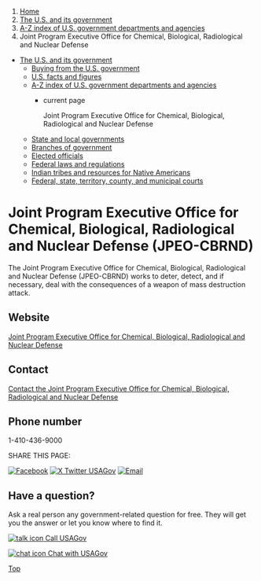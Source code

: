 1. [Home](/)
2. [The U.S. and its government](/about-the-us)
3. [A-Z index of U.S. government departments and agencies](/agency-index)
4. Joint Program Executive Office for Chemical, Biological, Radiological and Nuclear Defense

* [The U.S. and its government](/about-the-us)
  + [Buying from the U.S. government](/buy-from-government)
  + [U.S. facts and figures](/facts-figures)
  + [A-Z index of U.S. government departments and agencies](/agency-index)
    - current page

      Joint Program Executive Office for Chemical, Biological, Radiological and Nuclear Defense
  + [State and local governments](/state-local-governments)
  + [Branches of government](/branches-of-government)
  + [Elected officials](/elected-officials)
  + [Federal laws and regulations](/laws-and-regulations)
  + [Indian tribes and resources for Native Americans](/tribes)
  + [Federal, state, territory, county, and municipal courts](/courts)

Joint Program Executive Office for Chemical, Biological, Radiological and Nuclear Defense
(JPEO-CBRND)
======================================================================================================

The Joint Program Executive Office for Chemical, Biological, Radiological and Nuclear Defense (JPEO-CBRND) works to deter, detect, and if necessary, deal with the consequences of a weapon of mass destruction attack.

Website
-------

[Joint Program Executive Office for Chemical, Biological, Radiological and Nuclear Defense](https://www.jpeocbrnd.osd.mil/)

Contact
-------

[Contact the Joint Program Executive Office for Chemical, Biological, Radiological and Nuclear Defense](https://www.jpeocbrnd.osd.mil/About-Us/Contact-Us/)

Phone number
------------

1-410-436-9000

SHARE THIS PAGE:

[![Facebook](/themes/custom/usagov/images/social-media-icons/Facebook_Icon.svg)](https://www.facebook.com/sharer/sharer.php?u=https://www.usa.gov/agencies/joint-program-executive-office-for-chemical-biological-radiological-and-nuclear-defense&v=3)
[![X Twitter USAGov](/themes/custom/usagov/images/social-media-icons/X_Twitter_Icon.svg?version=2)](https://twitter.com/intent/tweet?source=webclient&text=https://www.usa.gov/agencies/joint-program-executive-office-for-chemical-biological-radiological-and-nuclear-defense)
[![Email](/themes/custom/usagov/images/social-media-icons/Email_Icon.svg?version=2)](mailto:?subject=https://www.usa.gov/agencies/joint-program-executive-office-for-chemical-biological-radiological-and-nuclear-defense)

Have a question?
----------------

Ask a real person any government-related question for free. They will get you the answer or let you know where to find it.

[![talk icon](/themes/custom/usagov/images/ICONS_talk.png)
Call USAGov](/phone)

[![chat icon](/themes/custom/usagov/images/ICONS_chat.png)
Chat with USAGov](/chat)

[Top](#main-content)